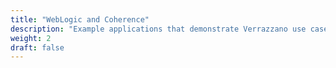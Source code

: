 ```yaml
---
title: "WebLogic and Coherence"
description: "Example applications that demonstrate Verrazzano use case scenarios based on WebLogic, Helidon, and Coherence"
weight: 2
draft: false
---
```

